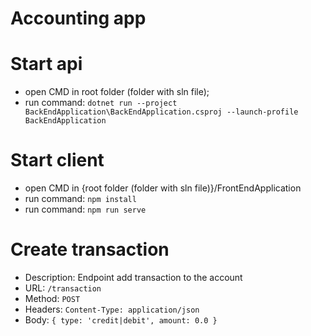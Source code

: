 # Accounting app

# Start api
- open CMD in root folder (folder with sln file);
- run command: `dotnet run --project BackEndApplication\BackEndApplication.csproj --launch-profile BackEndApplication`

# Start client
- open CMD in {root folder (folder with sln file)}/FrontEndApplication
- run command: `npm install`
- run command: `npm run serve`

# Create transaction
- Description: Endpoint add transaction to the account
- URL: `/transaction`
- Method: `POST`
- Headers: `Content-Type: application/json`
- Body: `{ type: 'credit|debit', amount: 0.0 }`
